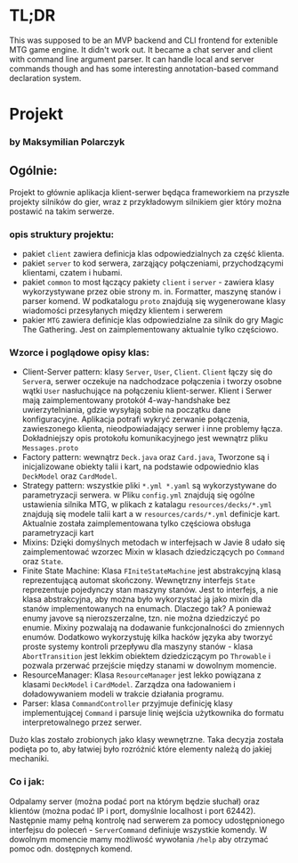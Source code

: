 # TL;DR

This was supposed to be an MVP backend and CLI frontend for extenible MTG game engine. It didn't work out. It became a chat server and client with command line argument parser. It can handle local and server commands though and has some interesting annotation-based command declaration system.

# Projekt
### by Maksymilian Polarczyk

## Ogólnie:

Projekt to głównie aplikacja klient-serwer będąca frameworkiem na przyszłe projekty silników do gier, wraz z przykładowym silnikiem gier który można postawić na takim serwerze.

### opis struktury projektu:

  * pakiet `client` zawiera definicja klas odpowiedzialnych za część klienta. 
  * pakiet `server` to kod serwera, zarząjący połączeniami, przychodzącymi klientami, czatem i hubami.
  * pakiet `common` to most łączący pakiety `client` i `server` - zawiera klasy wykorzystywane przez obie strony m. in. Formatter, maszynę stanów i parser komend. W podkatalogu `proto` znajdują się wygenerowane klasy wiadomości przesyłanych między klientem i serwerem
  * pakier `MTG` zawiera definicje klas odpowiedzialne za silnik do gry Magic The Gathering. Jest on zaimplementowany aktualnie tylko częściowo.

### Wzorce i poglądowe opisy klas:

  * Client-Server pattern: klasy `Server`, `User`, `Client`. `Client` łączy się do `Server`a, serwer oczekuje na nadchodzace połączenia i tworzy osobne wątki `User` nasłuchujące na połączeniu klient-serwer. Klient i Serwer mają zaimplementowany protokół 4-way-handshake bez uwierzytelniania, gdzie wysyłają sobie na początku dane konfiguracyjne. Aplikacja potrafi wykryć zerwanie połączenia, zawieszonego klienta, nieodpowiadający serwer i inne problemy łącza. Dokładniejszy opis protokołu komunikacyjnego jest wewnątrz pliku `Messages.proto`
  * Factory pattern: wewnątrz `Deck.java` oraz `Card.java`, Tworzone są i inicjalizowane obiekty talii i kart, na podstawie odpowiednio klas `DeckModel` oraz `CardModel`.
  * Strategy pattern: wszystkie pliki `*.yml *.yaml` są wykorzystywane do parametryzacji serwera. w Pliku `config.yml` znajdują się ogólne ustawienia silnika MTG, w plikach z katalagu `resources/decks/*.yml` znajdują się modele talii kart a w `resources/cards/*.yml` definicje kart. Aktualnie została zaimplementowana tylko częściowa obsługa parametryzacji kart 
  * Mixins: Dzięki domyślnych metodach w interfejsach w Javie 8 udało się zaimplementować wzorzec Mixin w klasach dziedziczących po `Command` oraz `State`. 
  * Finite State Machine: Klasa `FIniteStateMachine` jest abstrakcyjną klasą reprezentującą automat skończony. Wewnętrzny interfejs `State` reprezentuje pojedynczy stan maszyny stanów. Jest to interfejs, a nie klasa abstrakcyjna, aby można było wykorzystać ją jako mixin dla stanów implementowanych na enumach. Dlaczego tak? A ponieważ enumy javove są nierozszerzalne, tzn. nie można dziedziczyć po enumie. Mixiny pozwalają na dodawanie funkcjonalności do zmiennych enumów. Dodatkowo wykorzystuję kilka hacków języka aby tworzyć proste systemy kontroli przepływu dla maszyny stanów - klasa `AbortTransition` jest lekkim obiektem dziedziczącym po `Throwable` i pozwala przerwać przejście między stanami w dowolnym momencie.
  * ResourceManager: Klasa `ResourceManager` jest lekko powiązana z klasami `DeckModel` i `CardModel`. Zarządza ona ładowaniem i doładowywaniem modeli w trakcie działania programu.
  * Parser: klasa `CommandController` przyjmuje definicję klasy implementującej `Command` i parsuje linię wejścia użytkownika do formatu interpretowalnego przez serwer.
  
Dużo klas zostało zrobionych jako klasy wewnętrzne. Taka decyzja została podięta po to, aby łatwiej było rozróżnić które elementy należą do jakiej mechaniki.

### Co i jak:

Odpalamy server (można podać port na którym będzie słuchał) oraz klientów (można podać IP i port, domyślnie localhost i port 62442). Następnie mamy pełną kontrolę nad serwerem za pomocy udostępnionego interfejsu do poleceń - `ServerCommand` definiuje wszystkie komendy. W dowolnym momencie mamy możliwość wywołania `/help` aby otrzymać pomoc odn. dostępnych komend.


